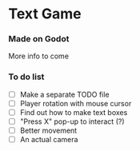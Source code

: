 # Text Game
### Made on Godot
More info to come

### To do list
- [ ] Make a separate TODO file
- [ ] Player rotation with mouse cursor
- [ ] Find out how to make text boxes
- [ ] "Press X" pop-up to interact (?)
- [ ] Better movement
- [ ] An actual camera
